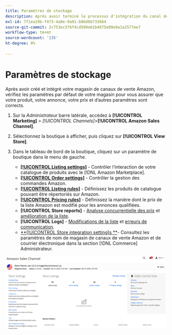 ```yaml
---
title: Paramètres de stockage
description: Après avoir terminé le processus d'intégration du canal de vente Amazon, passez en revue et mettez à jour le fichier [!DNL Commerce] paramètres de stockage.
exl-id: 7f1ea19b-f473-4a8e-9a91-b06d6b733664
source-git-commit: 2c753ec5f6f4cd509e61b4875e09e9a1a2577ee7
workflow-type: tm+mt
source-wordcount: '135'
ht-degree: 0%

---
```


# Paramètres de stockage

Après avoir créé et intégré votre magasin de canaux de vente Amazon, vérifiez les paramètres par défaut de votre magasin pour vous assurer que votre produit, votre annonce, votre prix et d’autres paramètres sont corrects.

1. Sur la _Administrateur_ barre latérale, accédez à **[!UICONTROL Marketing]** > _[!UICONTROL Channels]_>**[!UICONTROL Amazon Sales Channel]**.

1. Sélectionnez la boutique à afficher, puis cliquez sur **[!UICONTROL View Store]**.

1. Dans le tableau de bord de la boutique, cliquez sur un paramètre de boutique dans le menu de gauche.

   - [**[!UICONTROL Listing settings]**](./listing-settings.md) - Contrôler l’interaction de votre catalogue de produits avec le [!DNL Amazon Marketplace].
   - [**[!UICONTROL Order settings]**](./order-settings.md) - Contrôler la gestion des commandes Amazon.
   - [**[!UICONTROL Listing rules]**](./listing-rules.md) - Définissez les produits de catalogue pouvant être répertoriés sur Amazon.
   - [**[!UICONTROL Pricing rules]**](./pricing-products.md) - Définissez la manière dont le prix de la liste Amazon est modifié pour les annonces qualifiées.
   - **[!UICONTROL Store reports]** - [Analyse concurrentielle des prix](./competitive-price-analysis.md) et [amélioration de la liste](./listing-improvements.md).
   - **[!UICONTROL Logs]** - [Modifications de la liste](./listing-changes-log.md) et [erreurs de communication](./communication-errors-log.md).
   - [**[!UICONTROL Store integration setting]s **](./store-integration-settings.md)- Consultez les paramètres de nom de magasin de canaux de vente Amazon et de courrier électronique dans la section [!DNL Commerce] Administrateur.

![Tableau de bord Store](assets/ob-store-review.png)
